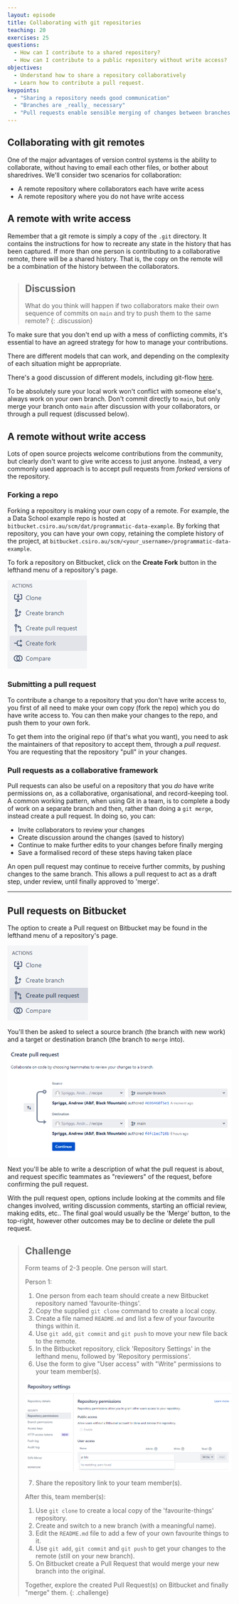 ```yaml
---
layout: episode
title: Collaborating with git repositories
teaching: 20
exercises: 25
questions:
  - How can I contribute to a shared repository?
  - How can I contribute to a public repository without write access?
objectives:
  - Understand how to share a repository collaboratively
  - Learn how to contribute a pull request.
keypoints:
  - "Sharing a repository needs good communication"
  - "Branches are _really_ necessary"
  - "Pull requests enable sensible merging of changes between branches and across repositories"
---
```


## Collaborating with git remotes

One of the major advantages of version control systems is the ability to collaborate, without having to email each other files, or bother about sharedrives. We'll consider two scenarios for collaboration:

- A remote repository where collaborators each have write acess
- A remote repository where you do not have write access

## A remote with write access

Remember that a git remote is simply a copy of the `.git` directory. It contains the instructions for how to recreate any state in the history that has been captured. If more than one person is contributing to a collaborative remote, there will be a shared history. That is, the copy on the remote will be a combination of the history between the collaborators.

> ## Discussion
>
> What do you think will happen if two collaborators make their own sequence of commits on `main` and try to push them to the same remote?
{: .discussion}

To make sure that you don't end up with a mess of conflicting commits, it's essential to have an agreed strategy for how to manage your contributions.

There are different models that can work, and depending on the complexity of each situation might be appropriate.

There's a good discussion of different models, including git-flow [here](https://www.gitkraken.com/learn/git/git-flow).

To be absolutely sure your local work won't conflict with someone else's, always work on your own branch. Don't commit directly to `main`, but only merge your branch onto `main` after discussion with your collaborators, or through a pull request (discussed below).


## A remote without write access

Lots of open source projects welcome contributions from the community, but clearly don't want to give write access to just anyone. Instead, a very commonly used approach is to accept pull requests from _forked_ versions of the repository.

### Forking a repo
Forking a repository is making your own copy of a remote. For example, the a Data School example repo is hosted at 
`bitbucket.csiro.au/scm/dat/programmatic-data-example`. By forking that repository, you can have your own copy, retaining 
the complete history of the project, at `bitbucket.csiro.au/scm/<your_username>/programmatic-data-example`.  

To fork a repository on Bitbucket, click on the **Create Fork** button in the lefthand menu of a repository's page.  

![bitbucket repo fork](../fig/bitbucket/fork.png)

### Submitting a pull request

To contribute a change to a repository that you don't have write access to, you first of all need to make your own copy (fork the repo) which you do have write access to.
You can then make your changes to the repo, and push them to your own fork.

To get them into the original repo (if that's what you want), you need to ask the maintainers of that repository to accept them, through a _pull request_.
You are requesting that the repository "pull" in your changes. 

### Pull requests as a collaborative framework

Pull requests can also be useful on a repository that you *do* have write permissions on, as a collaborative,
organisational, and record-keeping tool. A common working pattern, when using Git in a team, is to complete a
body of work on a separate branch and then, rather than doing a `git merge`, instead create a pull request. 
In doing so, you can:
* Invite collaborators to review your changes
* Create discussion around the changes (saved to history)
* Continue to make further edits to your changes before finally merging
* Save a formalised record of these steps having taken place  
  
An open pull request may continue to receive further commits, by pushing changes to the same branch. 
This allows a pull request to act as a draft step, under review, until finally approved to 'merge'.  

---

## Pull requests on Bitbucket

The option to create a Pull request on Bitbucket may be found in the lefthand menu of a repository's page. 

![bitbucket pull request menu](../fig/bitbucket/pull-1.png)

You'll then be asked to select a source branch (the branch with new work) and a target or destination branch
(the branch to `merge` into). 

![bitbucket pull request menu](../fig/bitbucket/pull-2.png)

Next you'll be able to write a description of what the pull request is about, and request specific teammates 
as "reviewers" of the request, before confirming the pull request. 
  
With the pull request open, options include looking at the commits and file changes involved, writing discussion
comments, starting an official review, making edits, etc.. The final goal would usually be the 'Merge' button,
to the top-right, however other outcomes may be to decline or delete the pull request. 


> ## Challenge
>
> Form teams of 2-3 people. One person will start.
> 
> Person 1:
> 1. One person from each team should create a new Bitbucket repository named 'favourite-things'.
> 2. Copy the supplied `git clone` command to create a local copy.
> 3. Create a file named `README.md` and list a few of your favourite things within it.
> 4. Use `git add`, `git commit` and `git push` to move your new file back to the remote.
> 5. In the Bitbucket repository, click 'Repository Settings' in the lefthand menu, followed by 'Repository permissions'.
> 6. Use the form to give "User access" with "Write" permissions to your team member(s).
>  
> ![bitbucket pull request menu](../fig/bitbucket/adduser.png)  
>
> 7. Share the repository link to your team member(s).
>
> After this, team member(s):
> 1. Use `git clone` to create a local copy of the 'favourite-things' repository.
> 2. Create and switch to a new branch (with a meaningful name).
> 3. Edit the `README.md` file to add a few of your own favourite things to it.
> 4. Use `git add`, `git commit` and `git push` to get your changes to the remote (still on your new branch).
> 5. On Bitbucket create a Pull Request that would merge your new branch into the original.
>
> Together, explore the created Pull Request(s) on Bitbucket and finally "merge" them. 
{: .challenge}
